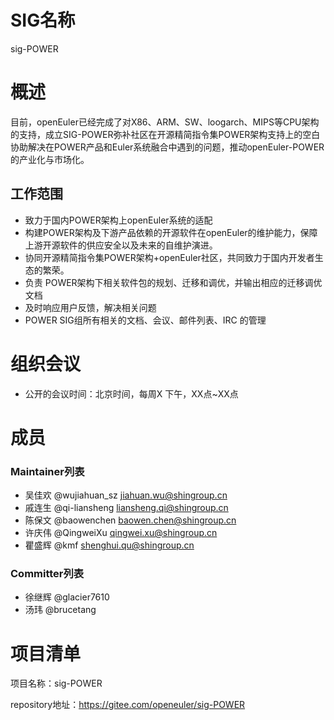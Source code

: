 
# SIG名称

sig-POWER

# 概述

   目前，openEuler已经完成了对X86、ARM、SW、loogarch、MIPS等CPU架构的支持，成立SIG-POWER弥补社区在开源精简指令集POWER架构支持上的空白
协助解决在POWER产品和Euler系统融合中遇到的问题，推动openEuler-POWER的产业化与市场化。

## 工作范围

- 致力于国内POWER架构上openEuler系统的适配
- 构建POWER架构及下游产品依赖的开源软件在openEuler的维护能力，保障上游开源软件的供应安全以及未来的自维护演进。
- 协同开源精简指令集POWER架构+openEuler社区，共同致力于国内开发者生态的繁荣。
- 负责 POWER架构下相关软件包的规划、迁移和调优，并输出相应的迁移调优文档
- 及时响应用户反馈，解决相关问题
- POWER SIG组所有相关的文档、会议、邮件列表、IRC 的管理


# 组织会议

- 公开的会议时间：北京时间，每周X 下午，XX点~XX点

# 成员


### Maintainer列表


- 吴佳欢 @wujiahuan_sz          jiahuan.wu@shingroup.cn
- 戚连生 @qi-liansheng  	        liansheng.qi@shingroup.cn
- 陈保文 @baowenchen            baowen.chen@shingroup.cn
- 许庆伟  @QingweiXu            qingwei.xu@shingroup.cn
- 瞿盛辉  @kmf                  shenghui.qu@shingroup.cn


### Committer列表

- 徐继辉 @glacier7610           
- 汤玮 @brucetang               


# 项目清单


项目名称：sig-POWER

repository地址：https://gitee.com/openeuler/sig-POWER
